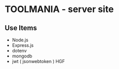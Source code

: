# TOOLMANIA - server site

## Use Items 
* Node.js
* Express.js
* dotenv
* mongodb
* jwt ( jsonwebtoken )
HGF
